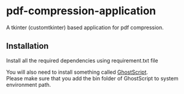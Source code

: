 # pdf-compression-application
A tkinter (customtkinter) based application for pdf compression.

## Installation
Install all the required dependencies using requirement.txt file

You will also need to install something called [GhostScript](https://www.ghostscript.com/).<br>
Please make sure that you add the bin folder of GhostScript to system environment path.

